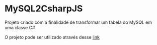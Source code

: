 # MySQL2CsharpJS
Projeto criado com a finalidade de transformar um tabela do MySQL em uma classe C#

O projeto pode ser utilizado através desse [link](https://senhorbento.github.io/MySQL2CsharpJS/)
